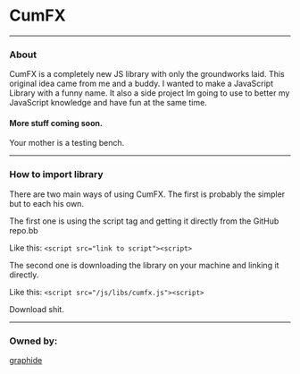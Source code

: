 # CumFX

---

### About

CumFX is a completely new JS library with only the groundworks laid.
This original idea came from me and a buddy. 
I wanted to make a JavaScript Library with a funny name. 
It also a side project Im going to use to better my JavaScript 
knowledge and have fun at the same time.

#### More stuff coming soon.

Your mother is a testing bench.

---

### How to import library

There are two main ways of using CumFX. The first is probably the simpler but to each his own.

The first one is using the script tag and getting it 
directly from the GitHub repo.bb

Like this: `<script src="link to script"><script>`

The second one is downloading the library on your machine 
and linking it directly.

Like this: `<script src="/js/libs/cumfx.js"><script>`

Download shit.

---

### Owned by:

[graphide](https://github.com/graphide)
